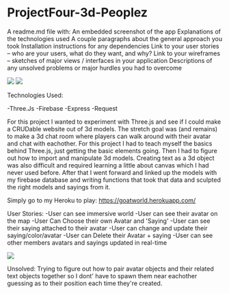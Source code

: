 # ProjectFour-3d-Peoplez


A readme.md file with:
An embedded screenshot of the app
Explanations of the technologies used
A couple paragraphs about the general approach you took
Installation instructions for any dependencies
Link to your user stories – who are your users, what do they want, and why?
Link to your wireframes – sketches of major views / interfaces in your application
Descriptions of any unsolved problems or major hurdles you had to overcome


![](https://ibb.co/km2dJF)
![](https://ibb.co/k8PEsa)



Technologies Used:

-Three.Js
-Firebase
-Express
-Request


For this project I wanted to experiment with Three.js and see if I could make a CRUDable website out of 3d models.
The stretch goal was (and remains) to make a 3d chat room where players can walk around with their avatar and chat
with eachother. 
For this project I had to teach myself the basics behind Three.js, just getting the basic elements going. Then I had
to figure out how to import and manipulate 3d models. Creating text as a 3d object was also difficult and required
learning a little about canvas which I had never used before. After that I went forward and linked up the models with my firebase
database and writing functions that took that data and sculpted the right models and sayings from it.

Simply go to my Heroku to play: https://goatworld.herokuapp.com/


User Stories:
-User can see immersive world
-User can see their avatar on the map
-User Can Choose their own Avatar and 'Saying'
-User can see their saying attached to their avatar
-User can change and update their saying/color/avatar
-User can Delete their Avatar + saying
-User can see other members avatars and sayings updated in real-time

![](https://ibb.co/cfYzsa)


Unsolved: Trying to figure out how to pair avatar objects and their related text objects together so I dont' have to spawn
them near eachother guessing as to their position each time they're created.





  
  
